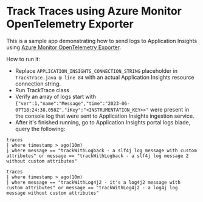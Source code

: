 # Track Traces using Azure Monitor OpenTelemetry Exporter 

This is a sample app demonstrating how to send logs to Application Insights using 
[Azure Monitor OpenTelemetry Exporter](https://central.sonatype.com/artifact/com.azure/azure-monitor-opentelemetry-exporter/1.0.0-beta.8).

How to run it: 
- Replace `APPLICATION_INSIGHTS_CONNECTION_STRING` placeholder in `TrackTrace.java @ line 84` with an actual Application Insights resource connection string.
- Run TrackTrace class
- Verify an array of logs start with `{"ver":1,"name":"Message","time":"2023-06-07T18:24:38.058Z","iKey":"<INSTRUMENTATION_KEY>>"` were present in the console log 
that were sent to Application Insights ingestion service.
- After it's finished running, go to Application Insights portal logs blade, query the following:

```kusto
traces
| where timestamp > ago(10m)
| where message == "trackWithLogback - a slf4j log message with custom attributes" or message == "trackWithLogback - a slf4j log message 2 without custom attributes"

traces
| where timestamp > ago(10m)
| where message == "trackWithLog4j2 - it's a log4j2 message with custom attributes" or message == "trackWithLog4j2 - a log4j log message without custom attributes"
```